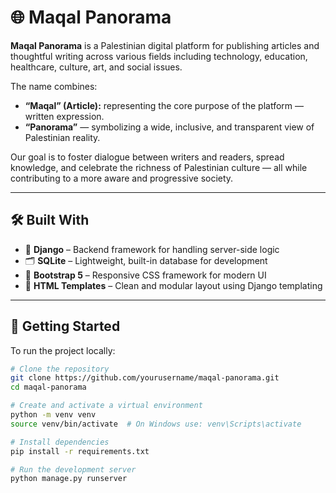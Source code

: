# 🌐 Maqal Panorama

**Maqal Panorama** is a Palestinian digital platform for publishing articles and thoughtful writing across various fields including technology, education, healthcare, culture, art, and social issues.

The name combines:

- **“Maqal” (Article):** representing the core purpose of the platform — written expression.
- **“Panorama”** — symbolizing a wide, inclusive, and transparent view of Palestinian reality.

Our goal is to foster dialogue between writers and readers, spread knowledge, and celebrate the richness of Palestinian culture — all while contributing to a more aware and progressive society.

---

## 🛠️ Built With

- 🐍 **Django** – Backend framework for handling server-side logic  
- 🗂️ **SQLite** – Lightweight, built-in database for development  
- 🎨 **Bootstrap 5** – Responsive CSS framework for modern UI  
- 🧩 **HTML Templates** – Clean and modular layout using Django templating

---

## 🚀 Getting Started

To run the project locally:

```bash
# Clone the repository
git clone https://github.com/yourusername/maqal-panorama.git
cd maqal-panorama

# Create and activate a virtual environment
python -m venv venv
source venv/bin/activate  # On Windows use: venv\Scripts\activate

# Install dependencies
pip install -r requirements.txt

# Run the development server
python manage.py runserver

